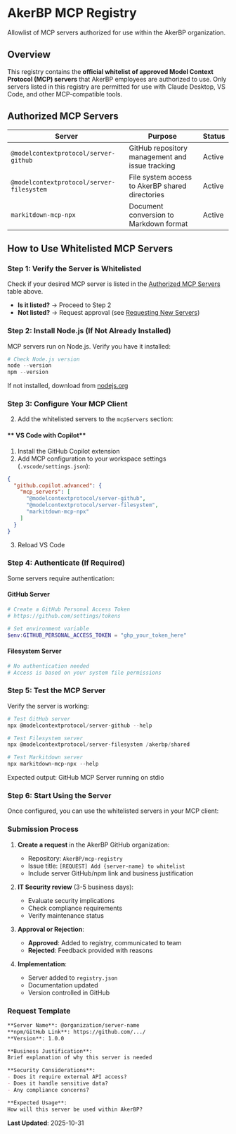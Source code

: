 # AkerBP MCP Registry

Allowlist of MCP servers authorized for use within the AkerBP organization.

##  Overview

This registry contains the **official whitelist of approved Model Context Protocol (MCP) servers** that AkerBP employees are authorized to use. Only servers listed in this registry are permitted for use with Claude Desktop, VS Code, and other MCP-compatible tools.

## Authorized MCP Servers

| Server | Purpose | Status |
|--------|---------|--------|
| `@modelcontextprotocol/server-github` | GitHub repository management and issue tracking |  Active |
| `@modelcontextprotocol/server-filesystem` | File system access to AkerBP shared directories |  Active |
| `markitdown-mcp-npx` | Document conversion to Markdown format |  Active |

##  How to Use Whitelisted MCP Servers

### **Step 1: Verify the Server is Whitelisted**

Check if your desired MCP server is listed in the [Authorized MCP Servers](#-authorized-mcp-servers) table above.

- **Is it listed?** → Proceed to Step 2
-  **Not listed?** → Request approval (see [Requesting New Servers](#-requesting-new-servers))

### **Step 2: Install Node.js (If Not Already Installed)**

MCP servers run on Node.js. Verify you have it installed:

```powershell
# Check Node.js version
node --version
npm --version
```

If not installed, download from [nodejs.org](https://nodejs.org)

### **Step 3: Configure Your MCP Client**



2. Add the whitelisted servers to the `mcpServers` section:

#### ** VS Code with Copilot**

1. Install the GitHub Copilot extension
2. Add MCP configuration to your workspace settings (`.vscode/settings.json`):

```json
{
  "github.copilot.advanced": {
    "mcp_servers": [
      "@modelcontextprotocol/server-github",
      "@modelcontextprotocol/server-filesystem",
      "markitdown-mcp-npx"
    ]
  }
}
```

3. Reload VS Code

### **Step 4: Authenticate (If Required)**

Some servers require authentication:

#### **GitHub Server**
```powershell
# Create a GitHub Personal Access Token
# https://github.com/settings/tokens

# Set environment variable
$env:GITHUB_PERSONAL_ACCESS_TOKEN = "ghp_your_token_here"
```

#### **Filesystem Server**
```powershell
# No authentication needed
# Access is based on your system file permissions
```

### **Step 5: Test the MCP Server**

Verify the server is working:

```powershell
# Test GitHub server
npx @modelcontextprotocol/server-github --help

# Test Filesystem server
npx @modelcontextprotocol/server-filesystem /akerbp/shared

# Test Markitdown server
npx markitdown-mcp-npx --help
```

Expected output: GitHub MCP Server running on stdio

### **Step 6: Start Using the Server**

Once configured, you can use the whitelisted servers in your MCP client:


### **Submission Process**

1. **Create a request** in the AkerBP GitHub organization:
   - Repository: `AkerBP/mcp-registry`
   - Issue title: `[REQUEST] Add {server-name} to whitelist`
   - Include server GitHub/npm link and business justification

2. **IT Security review** (3-5 business days):
   - Evaluate security implications
   - Check compliance requirements
   - Verify maintenance status

3. **Approval or Rejection**:
   -  **Approved**: Added to registry, communicated to team
   -  **Rejected**: Feedback provided with reasons

4. **Implementation**:
   - Server added to `registry.json`
   - Documentation updated
   - Version controlled in GitHub

### **Request Template**

```markdown
**Server Name**: @organization/server-name
**npm/GitHub Link**: https://github.com/.../
**Version**: 1.0.0

**Business Justification**: 
Brief explanation of why this server is needed

**Security Considerations**:
- Does it require external API access?
- Does it handle sensitive data?
- Any compliance concerns?

**Expected Usage**:
How will this server be used within AkerBP?
```

**Last Updated**: 2025-10-31  

